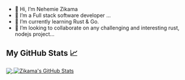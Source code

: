 - 👋 Hi, I’m Nehemie Zikama
- 👀 I’m a Full stack software developer ...
- 🌱 I’m currently learning Rust & Go.
- 💞️ I’m looking to collaborate on any challenging and interesting rust, nodejs project...
<!-- - 📫 How to reach me ...-->


## My GitHub Stats &#x1f4c8;

<a href="https://github.com/HassanBahati/Zikama">
  <img align="center" src="https://github-readme-stats.vercel.app/api/top-langs/?username=Zikama&hide=java,html&title_color=ffffff&text_color=c9cacc&icon_color=2bbc8a&bg_color=1d1f21" />
</a>
<a href="https://github.com/Zikama">
  <img align="center" src="https://github-readme-stats.vercel.app/api?username=Zikama&show_icons=true&line_height=27&count_private=true&title_color=ffffff&text_color=c9cacc&icon_color=2bbc8a&bg_color=1d1f21" alt="Zikama's GitHub Stats" />
</a>
<!---
Zikama/Zikama is a ✨ special ✨ repository because its `README.md` (this file) appears on your GitHub profile.
You can click the Preview link to take a look at your changes.
--->
